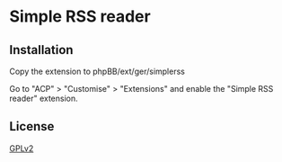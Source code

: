 # Simple RSS reader

## Installation

Copy the extension to phpBB/ext/ger/simplerss

Go to "ACP" > "Customise" > "Extensions" and enable the "Simple RSS reader" extension.

## License

[GPLv2](license.txt)
